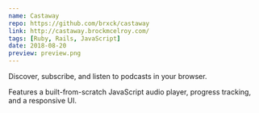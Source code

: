 ```yaml
---
name: Castaway
repo: https://github.com/brxck/castaway
link: http://castaway.brockmcelroy.com/
tags: [Ruby, Rails, JavaScript]
date: 2018-08-20
preview: preview.png
---
```


Discover, subscribe, and listen to podcasts in your browser.

Features a built-from-scratch JavaScript audio player, progress tracking, and a responsive UI.
